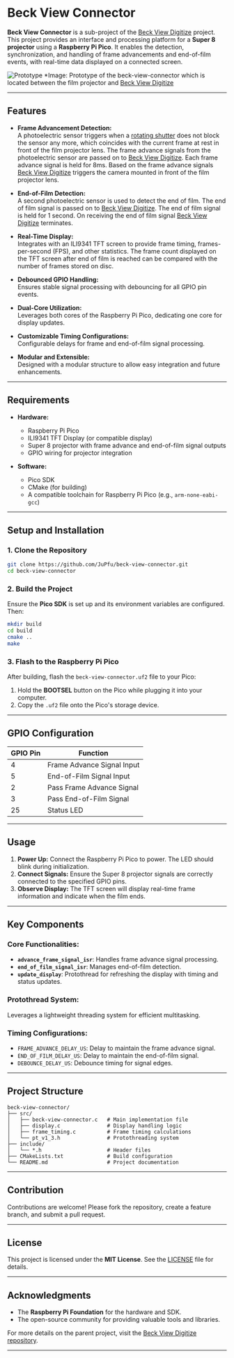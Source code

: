 # Beck View Connector

**Beck View Connector** is a sub-project of the [Beck View Digitize](https://github.com/JuPfu/beck-view-digitize) project. This project provides an interface and processing platform for a **Super 8 projector** using a **Raspberry Pi Pico**. It enables the detection, synchronization, and handling of frame advancements and end-of-film events, with real-time data displayed on a connected screen.

![Prototype](./assets/img/beck-view-connector.png)
*Image: Prototype of the beck-view-connector which is located between the film projector and [Beck View Digitize](https://github.com/JuPfu/beck-view-digitize) 

---

## Features

- **Frame Advancement Detection:**  
  A photoelectric sensor triggers when a [rotating shutter](https://github.com/user-attachments/assets/5ff01cb6-593f-48e8-9ff4-b41a6fde65f2) does not block the sensor any more, which coincides with the current frame at rest in front of the film projector lens.
  The frame advance signals from the photoelectric sensor are passed on to [Beck View Digitize](https://github.com/JuPfu/beck-view-digitize). Each frame advance signal is held for 8ms. Based on the frame advance signals [Beck View Digitize](https://github.com/JuPfu/beck-view-digitize) triggers the camera mounted in front of the film projector lens.

- **End-of-Film Detection:**  
  A second photoelectric sensor is used to detect the end of film. The end of film signal is passed on to [Beck View Digitize](https://github.com/JuPfu/beck-view-digitize). The end of film signal is held for 1 second. On receiving the end of film signal [Beck View Digitize](https://github.com/JuPfu/beck-view-digitize) terminates.

- **Real-Time Display:**  
  Integrates with an ILI9341 TFT screen to provide frame timing, frames-per-second (FPS), and other statistics. The frame count displayed on the TFT screen after end of film is reached can be compared with the number of frames stored on disc.

- **Debounced GPIO Handling:**  
  Ensures stable signal processing with debouncing for all GPIO pin events.

- **Dual-Core Utilization:**  
  Leverages both cores of the Raspberry Pi Pico, dedicating one core for display updates.

- **Customizable Timing Configurations:**  
  Configurable delays for frame and end-of-film signal processing.

- **Modular and Extensible:**  
  Designed with a modular structure to allow easy integration and future enhancements.

---

## Requirements

- **Hardware:**
  - Raspberry Pi Pico
  - ILI9341 TFT Display (or compatible display)
  - Super 8 projector with frame advance and end-of-film signal outputs
  - GPIO wiring for projector integration

- **Software:**
  - Pico SDK
  - CMake (for building)
  - A compatible toolchain for Raspberry Pi Pico (e.g., `arm-none-eabi-gcc`)

---

## Setup and Installation

### 1. Clone the Repository

```bash
git clone https://github.com/JuPfu/beck-view-connector.git
cd beck-view-connector
```

### 2. Build the Project

Ensure the **Pico SDK** is set up and its environment variables are configured. Then:

```bash
mkdir build
cd build
cmake ..
make
```

### 3. Flash to the Raspberry Pi Pico

After building, flash the `beck-view-connector.uf2` file to your Pico:

1. Hold the **BOOTSEL** button on the Pico while plugging it into your computer.
2. Copy the `.uf2` file onto the Pico's storage device.

---

## GPIO Configuration

| GPIO Pin | Function                    |
|----------|-----------------------------|
| 4        | Frame Advance Signal Input  |
| 5        | End-of-Film Signal Input    |
| 2        | Pass Frame Advance Signal   |
| 3        | Pass End-of-Film Signal     |
| 25       | Status LED                  |

---

## Usage

1. **Power Up:** Connect the Raspberry Pi Pico to power. The LED should blink during initialization.
2. **Connect Signals:** Ensure the Super 8 projector signals are correctly connected to the specified GPIO pins.
3. **Observe Display:** The TFT screen will display real-time frame information and indicate when the film ends.

---

## Key Components

### Core Functionalities:
- **`advance_frame_signal_isr`**: Handles frame advance signal processing.
- **`end_of_film_signal_isr`**: Manages end-of-film detection.
- **`update_display`**: Protothread for refreshing the display with timing and status updates.

### Protothread System:
Leverages a lightweight threading system for efficient multitasking.

### Timing Configurations:
- `FRAME_ADVANCE_DELAY_US`: Delay to maintain the frame advance signal.
- `END_OF_FILM_DELAY_US`: Delay to maintain the end-of-film signal.
- `DEBOUNCE_DELAY_US`: Debounce timing for signal edges.

---

## Project Structure

```plaintext
beck-view-connector/
├── src/
│   ├── beck-view-connector.c   # Main implementation file
│   ├── display.c               # Display handling logic
│   ├── frame_timing.c          # Frame timing calculations
│   └── pt_v1_3.h               # Protothreading system
├── include/
│   └── *.h                     # Header files
├── CMakeLists.txt              # Build configuration
└── README.md                   # Project documentation
```

---

## Contribution

Contributions are welcome! Please fork the repository, create a feature branch, and submit a pull request.

---

## License

This project is licensed under the **MIT License**. See the [LICENSE](LICENSE) file for details.

---

## Acknowledgments

- The **Raspberry Pi Foundation** for the hardware and SDK.
- The open-source community for providing valuable tools and libraries.

For more details on the parent project, visit the [Beck View Digitize repository](https://github.com/JuPfu/beck-view-digitize).

---
